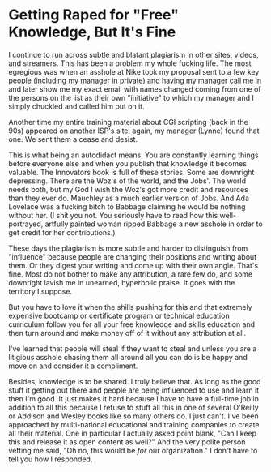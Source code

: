 # Getting Raped for "Free" Knowledge, But It's Fine

I continue to run across subtle and blatant plagiarism in other sites,
videos, and streamers. This has been a problem my whole fucking life.
The most egregious was when an asshole at Nike took my proposal sent to
a few key people (including my manager in private) and having my manager
call me in and later show me my exact email with names changed coming
from one of the persons on the list as their own "initiative" to which
my manager and I simply chuckled and called him out on it. 

Another time my entire training material about CGI scripting (back in
the 90s) appeared on another ISP's site, again, my manager (Lynne) found
that one. We sent them a cease and desist.

This is what being an autodidact means. You are constantly learning
things before everyone else and when you publish that knowledge it
becomes valuable. The Innovators book is full of these stories. Some are
downright depressing. There are the Woz's of the world, and the Jobs'.
The world needs both, but my God I wish the Woz's got more credit and
resources than they ever do. Mauchley as a much earlier version of Jobs.
And Ada Lovelace was a fucking bitch to Babbage claiming he would be
nothing without her. (I shit you not. You seriously have to read how this
well-portrayed, artfully painted woman ripped Babbage a new asshole in order
to get credit for her contributions.)

These days the plagiarism is more subtle and harder to distinguish from
"influence" because people are changing their positions and writing
about them. Or they digest your writing and come up with their own
angle. That's fine. Most do not bother to make any attribution, a rare
few do, and some downright lavish me in unearned, hyperbolic praise. It
goes with the territory I suppose.

But you have to love it when the shills pushing for this and that
extremely expensive bootcamp or certificate program or technical
education curriculum follow you for all your free knowledge and
skills education and then turn around and make money off of it without
any attribution at all.

I've learned that people will steal if they want to steal and
unless you are a litigious asshole chasing them all around all you can
do is be happy and move on and consider it a compliment.

Besides, knowledge is to be shared. I truly believe that. As long as the
good stuff it getting out there and people are being influenced to use
and learn it then I'm good. It just makes it hard because I have to have
a full-time job in addition to all this because I refuse to stuff all
this in one of several O'Reilly or Addison and Wesley books like so many
others do. I just can't. I've been approached by multi-national
educational and training companies to create all their material. One in
particular I actually asked point blank, "Can I keep this and release it
as open content as well?" And the very polite person vetting me said,
"Oh no, this would be *for* our organization." I don't have to tell you
how I responded.
